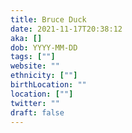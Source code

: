 ```yaml
---
title: Bruce Duck
date: 2021-11-17T20:38:12
aka: []
dob: YYYY-MM-DD
tags: [""]
website: ""
ethnicity: [""]
birthLocation: ""
location: [""]
twitter: ""
draft: false
---
```


